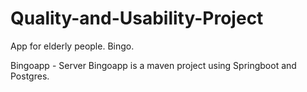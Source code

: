 # Quality-and-Usability-Project
App for elderly people. Bingo.

Bingoapp - Server 
Bingoapp is a maven project using Springboot and Postgres.
